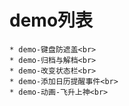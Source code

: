 
# demo列表
    * demo-键盘防遮盖<br>
    * demo-归档与解档<br>
    * demo-改变状态栏<br>
    * demo-添加日历提醒事件<br>
    * demo-动画-飞升上神<br>
        


